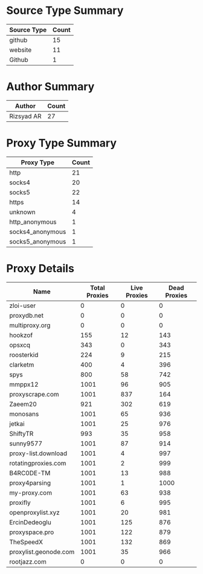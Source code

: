 # Source Type Summary

| Source Type | Count |
|-------------|-------|
| github | 15 |
| website | 11 |
| Github | 1 |


# Author Summary

| Author | Count |
|--------|-------|
| Rizsyad AR | 27 |


# Proxy Type Summary

| Proxy Type | Count |
|------------|-------|
| http | 21 |
| socks4 | 20 |
| socks5 | 22 |
| https | 14 |
| unknown | 4 |
| http_anonymous | 1 |
| socks4_anonymous | 1 |
| socks5_anonymous | 1 |


# Proxy Details

| Name | Total Proxies | Live Proxies | Dead Proxies |
|------|---------------|--------------|---------------|
| zloi-user | 0 | 0 | 0 |
| proxydb.net | 0 | 0 | 0 |
| multiproxy.org | 0 | 0 | 0 |
| hookzof | 155 | 12 | 143 |
| opsxcq | 343 | 0 | 343 |
| roosterkid | 224 | 9 | 215 |
| clarketm | 400 | 4 | 396 |
| spys | 800 | 58 | 742 |
| mmppx12 | 1001 | 96 | 905 |
| proxyscrape.com | 1001 | 837 | 164 |
| Zaeem20 | 921 | 302 | 619 |
| monosans | 1001 | 65 | 936 |
| jetkai | 1001 | 25 | 976 |
| ShiftyTR | 993 | 35 | 958 |
| sunny9577 | 1001 | 87 | 914 |
| proxy-list.download | 1001 | 4 | 997 |
| rotatingproxies.com | 1001 | 2 | 999 |
| B4RC0DE-TM | 1001 | 13 | 988 |
| proxy4parsing | 1001 | 1 | 1000 |
| my-proxy.com | 1001 | 63 | 938 |
| proxifly | 1001 | 6 | 995 |
| openproxylist.xyz | 1001 | 20 | 981 |
| ErcinDedeoglu | 1001 | 125 | 876 |
| proxyspace.pro | 1001 | 122 | 879 |
| TheSpeedX | 1001 | 132 | 869 |
| proxylist.geonode.com | 1001 | 35 | 966 |
| rootjazz.com | 0 | 0 | 0 |
